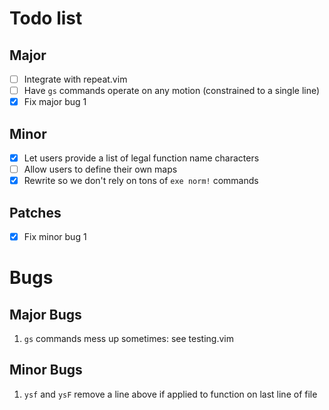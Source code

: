 # Todo list
## Major
- [ ] Integrate with repeat.vim
- [ ] Have `gs` commands operate on any motion (constrained to a single line)
- [x] Fix major bug 1

## Minor
- [x] Let users provide a list of legal function name characters
- [ ] Allow users to define their own maps
- [x] Rewrite so we don't rely on tons of `exe norm!` commands

## Patches
- [x] Fix minor bug 1

# Bugs
## Major Bugs
1. `gs` commands mess up sometimes: see testing.vim

## Minor Bugs
1. `ysf` and `ysF` remove a line above if applied to function on last line of
   file 

